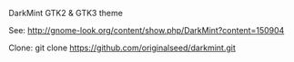 DarkMint GTK2 & GTK3 theme

See: http://gnome-look.org/content/show.php/DarkMint?content=150904

Clone: git clone https://github.com/originalseed/darkmint.git
